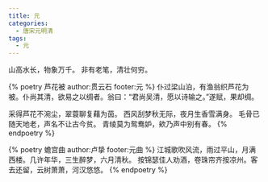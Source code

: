 ```yaml
---
title: 元
categories:
  - 唐宋元明清
tags:
  - 元
---
```


山高水长，物象万千。
非有老笔，清壮何穷。

<!-- more -->

{% poetry 芦花被 author:贯云石 footer:元 %}
仆过梁山泊，有渔翁织芦花为被。仆尚其清，欲易之以绸者。翁曰：“君尚吴清，愿以诗输之。”遂赋，果却绸。

采得芦花不涴尘，翠蓑聊复藉为茵。
西风刮梦秋无际，夜月生香雪满身。
毛骨已随天地老，声名不让古今贫。
青绫莫为鸳鸯妒，欸乃声中别有春。
{% endpoetry %}

{% poetry 蟾宫曲 author:卢挚 footer:元曲 %}
江城歌吹风流，雨过平山，月满西楼。几许年华，三生醉梦，六月清秋。
按锦瑟佳人劝酒，卷珠帘齐按凉州。客去还留，云树萧萧，河汉悠悠。
{% endpoetry %}

